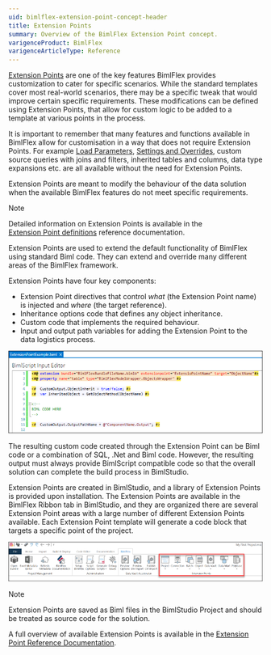 ```yaml
---
uid: bimlflex-extension-point-concept-header
title: Extension Points
summary: Overview of the BimlFlex Extension Point concept.
varigenceProduct: BimlFlex
varigenceArticleType: Reference
---
```

[Extension Points](xref:bimlflex-concepts-extensionpoints) are one of the key features BimlFlex provides customization to cater for specific scenarios. While the standard templates cover most real-world scenarios, there may be a specific tweak that would improve certain specific requirements. These modifications can be defined using Extension Points, that allow for custom logic to be added to a template at various points in the process.

It is important to remember that many features and functions available in BimlFlex allow for customisation in a way that does not require Extension Points. For example [Load Parameters](xref:bimlflex-concepts-metadata-parameters), [Settings and Overrides](xref:bimlflex-reference-documentation-settings-index), custom source queries with joins and filters, inherited tables and columns, data type expansions etc. are all available without the need for Extension Points.

Extension Points are meant to modify the behaviour of the data solution when the available BimlFlex features do not meet specific requirements.

> [!NOTE]
> Detailed information on Extension Points is available in the [Extension Point definitions](xref:bimlflex-reference-documentation-extensionpoints-index) reference documentation.

Extension Points are used to extend the default functionality of BimlFlex using standard Biml code. They can extend and override many different areas of the BimlFlex framework.

Extension Points have four key components:

* Extension Point directives that control _what_ (the Extension Point name) is injected and _where_ (the target reference).
* Inheritance options code that defines any object inheritance.
* Custom code that implements the required behaviour.
* Input and output path variables for adding the Extension Point to the data logistics process.

![Extension Points Sample Code](../../static/img/bimlflex-ss-v5-extension-points-sample-code.png "Extension Points Sample Code")

The resulting custom code created through the Extension Point can be Biml code or a combination of SQL, .Net and Biml code. However, the resulting output must always provide BimlScript compatible code so that the overall solution can complete the build process in BimlStudio.

Extension Points are created in BimlStudio, and a library of Extension Points is provided upon installation. The Extension Points are available in the BimlFlex Ribbon tab in BimlStudio, and they are organized there are several Extension Point areas with a large number of different Extension Points available. Each Extension Point template will generate a code block that targets a specific point of the project.

![BimlFlex Ribbon Tab](../../static/img/bimlflex-ss-v5-bimlflex-ui-tab.png "BimlFlex Ribbon Tab")

> [!NOTE]
> Extension Points are saved as Biml files in the BimlStudio Project and should be treated as source code for the solution.

A full overview of available Extension Points is available in the [Extension Point Reference Documentation](xref:bimlflex-reference-documentation-extensionpoints-index).
